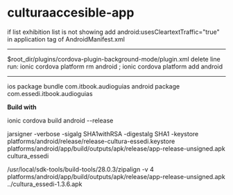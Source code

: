 # culturaaccesible-app


if list exhibition list is not showing add  android:usesCleartextTraffic="true" in application tag of AndroidManifest.xml

--------------------------------

$root_dir/plugins/cordova-plugin-background-mode/plugin.xml delete line
<engine name="windows-sdk" version=">=10.0.14393.0" />
run: ionic cordova platform rm android ; ionic cordova platform add android

----------------------------------

ios package bundle  com.itbook.audioguias
android package com.essedi.itbook.audioguias

<strong>Build with</strong>

<p>
ionic cordova build android --release 

jarsigner -verbose -sigalg SHA1withRSA -digestalg SHA1 -keystore platforms/android/release/release-cultura-essedi.keystore platforms/android/app/build/outputs/apk/release/app-release-unsigned.apk cultura_essedi

/usr/local/sdk-tools/build-tools/28.0.3/zipalign -v 4 platforms/android/app/build/outputs/apk/release/app-release-unsigned.apk ../cultura_essedi-1.3.6.apk
</p>



